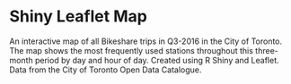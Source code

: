 # Shiny Leaflet Map
An interactive map of all Bikeshare trips in Q3-2016 in the City of Toronto. The map shows the most frequently used stations throughout this three-month period by day and hour of day. Created using R Shiny and Leaflet. Data from the City of Toronto Open Data Catalogue.
